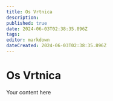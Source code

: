 ```yaml
---
title: Os Vrtnica
description: 
published: true
date: 2024-06-03T02:38:35.896Z
tags: 
editor: markdown
dateCreated: 2024-06-03T02:38:35.896Z
---
```


# Os Vrtnica
Your content here